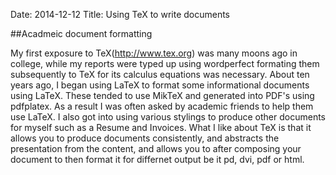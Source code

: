 Date: 2014-12-12
Title: Using TeX to write documents

##Acadmeic document formatting

My first exposure to TeX(http://www.tex.org) was many moons ago in college, while my reports were typed up using wordperfect formating them subsequently to TeX for its calculus equations was necessary.
About ten years ago, I began using LaTeX to format some informational documents using LaTeX. These tended to use MikTeX and generated into PDF's using pdfplatex. As a result I was often asked by academic friends to help them use LaTeX.
I also got into using various stylings to produce other documents for myself such as a Resume and Invoices.
What I like about TeX is that it allows you to produce documents consistently, and abstracts the presentation from the content, and allows you to after composing your document to then format it for differnet output be it pd, dvi, pdf or html.

